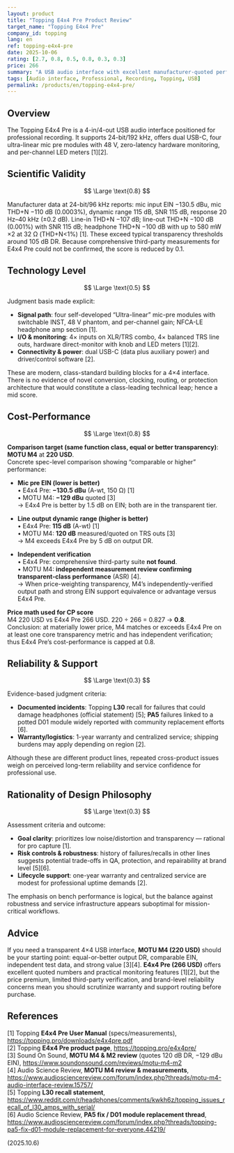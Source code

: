 ```yaml
---
layout: product
title: "Topping E4x4 Pre Product Review"
target_name: "Topping E4x4 Pre"
company_id: topping
lang: en
ref: topping-e4x4-pre
date: 2025-10-06
rating: [2.7, 0.8, 0.5, 0.8, 0.3, 0.3]
price: 266
summary: "A USB audio interface with excellent manufacturer-quoted performance but limited independent verification and some brand reliability concerns."
tags: [Audio interface, Professional, Recording, Topping, USB]
permalink: /products/en/topping-e4x4-pre/
---
```

## Overview

The Topping E4x4 Pre is a 4-in/4-out USB audio interface positioned for professional recording. It supports 24-bit/192 kHz, offers dual USB-C, four ultra-linear mic pre modules with 48 V, zero-latency hardware monitoring, and per-channel LED meters [1][2].

## Scientific Validity

$$ \Large \text{0.8} $$

Manufacturer data at 24-bit/96 kHz reports: mic input EIN −130.5 dBu, mic THD+N −110 dB (0.0003%), dynamic range 115 dB, SNR 115 dB, response 20 Hz–40 kHz (±0.2 dB). Line-in THD+N −107 dB; line-out THD+N −100 dB (0.001%) with SNR 115 dB; headphone THD+N −100 dB with up to 580 mW ×2 at 32 Ω (THD+N<1%) [1]. These exceed typical transparency thresholds around 105 dB DR. Because comprehensive third-party measurements for E4x4 Pre could not be confirmed, the score is reduced by 0.1.

## Technology Level

$$ \Large \text{0.5} $$

Judgment basis made explicit:
- **Signal path**: four self-developed “Ultra-linear” mic-pre modules with switchable INST, 48 V phantom, and per-channel gain; NFCA-LE headphone amp section [1].  
- **I/O & monitoring**: 4× inputs on XLR/TRS combo, 4× balanced TRS line outs, hardware direct-monitor with knob and LED meters [1][2].  
- **Connectivity & power**: dual USB-C (data plus auxiliary power) and driver/control software [2].  

These are modern, class-standard building blocks for a 4×4 interface. There is no evidence of novel conversion, clocking, routing, or protection architecture that would constitute a class-leading technical leap; hence a mid score.

## Cost-Performance

$$ \Large \text{0.8} $$

**Comparison target (same function class, equal or better transparency)**: **MOTU M4** at **220 USD**.  
Concrete spec-level comparison showing “comparable or higher” performance:

- **Mic pre EIN (lower is better)**  
  • E4x4 Pre: **−130.5 dBu** (A-wt, 150 Ω) [1]  
  • MOTU M4: **−129 dBu** quoted [3]  
  → E4x4 Pre is better by 1.5 dB on EIN; both are in the transparent tier.

- **Line output dynamic range (higher is better)**  
  • E4x4 Pre: **115 dB** (A-wt) [1]  
  • MOTU M4: **120 dB** measured/quoted on TRS outs [3]  
  → M4 exceeds E4x4 Pre by 5 dB on output DR.

- **Independent verification**  
  • E4x4 Pre: comprehensive third-party suite **not found**.  
  • MOTU M4: **independent measurement review confirming transparent-class performance** (ASR) [4].  
  → When price-weighting transparency, M4’s independently-verified output path and strong EIN support equivalence or advantage versus E4x4 Pre.

**Price math used for CP score**  
M4 220 USD vs E4x4 Pre 266 USD. 220 ÷ 266 = 0.827 → **0.8**.  
Conclusion: at materially lower price, M4 matches or exceeds E4x4 Pre on at least one core transparency metric and has independent verification; thus E4x4 Pre’s cost-performance is capped at 0.8.

## Reliability & Support

$$ \Large \text{0.3} $$

Evidence-based judgment criteria:
- **Documented incidents**: Topping **L30** recall for failures that could damage headphones (official statement) [5]; **PA5** failures linked to a potted D01 module widely reported with community replacement efforts [6].  
- **Warranty/logistics**: 1-year warranty and centralized service; shipping burdens may apply depending on region [2].

Although these are different product lines, repeated cross-product issues weigh on perceived long-term reliability and service confidence for professional use.

## Rationality of Design Philosophy

$$ \Large \text{0.3} $$

Assessment criteria and outcome:
- **Goal clarity**: prioritizes low noise/distortion and transparency — rational for pro capture [1].  
- **Risk controls & robustness**: history of failures/recalls in other lines suggests potential trade-offs in QA, protection, and repairability at brand level [5][6].  
- **Lifecycle support**: one-year warranty and centralized service are modest for professional uptime demands [2].  

The emphasis on bench performance is logical, but the balance against robustness and service infrastructure appears suboptimal for mission-critical workflows.

## Advice

If you need a transparent 4×4 USB interface, **MOTU M4 (220 USD)** should be your starting point: equal-or-better output DR, comparable EIN, independent test data, and strong value [3][4]. **E4x4 Pre (266 USD)** offers excellent quoted numbers and practical monitoring features [1][2], but the price premium, limited third-party verification, and brand-level reliability concerns mean you should scrutinize warranty and support routing before purchase.

## References

[1] Topping **E4x4 Pre User Manual** (specs/measurements), https://topping.pro/downloads/e4x4pre.pdf  
[2] Topping **E4x4 Pre product page**, https://topping.pro/e4x4pre/  
[3] Sound On Sound, **MOTU M4 & M2 review** (quotes 120 dB DR, −129 dBu EIN), https://www.soundonsound.com/reviews/motu-m4-m2  
[4] Audio Science Review, **MOTU M4 review & measurements**, https://www.audiosciencereview.com/forum/index.php?threads/motu-m4-audio-interface-review.15757/  
[5] Topping **L30 recall statement**, https://www.reddit.com/r/headphones/comments/kwkh6z/topping_issues_recall_of_l30_amps_with_serial/  
[6] Audio Science Review, **PA5 fix / D01 module replacement thread**, https://www.audiosciencereview.com/forum/index.php?threads/topping-pa5-fix-d01-module-replacement-for-everyone.44219/

(2025.10.6)

